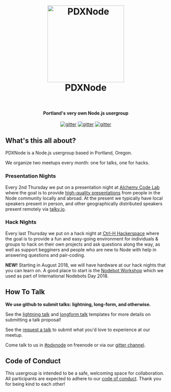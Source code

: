 <h1 align="center">
  <img alt="PDXNode" src="./assets/logo.svg" width="240">
  <br>
  <span class="text">PDXNode</span>
  <br>
  <br>
</h1>

<h4 align="center">Portland's very own Node.js usergroup</h4>

<p align="center">
  <a href="https://www.meetup.com/pdxnode"><img src="https://img.shields.io/badge/meetup-view%20events%20%E2%86%92-red.svg" alt="gitter"></a>
  <a href="https://twitter.com/pdxnode"><img src="https://img.shields.io/badge/twitter-follow%20us%20%E2%86%92-blue.svg" alt="gitter"></a>
  <a href="https://gitter.im/pdxnode/Lobby"><img src="https://img.shields.io/badge/gitter-join%20chat%20%E2%86%92-brightgreen.svg" alt="gitter"></a>
</p>

## What's this all about?

PDXNode is a Node.js usergroup based in Portland, Oregon.

We organize two meetups every month: one for talks, one for hacks.

### Presentation Nights

Every 2nd Thursday we put on a presentation night at [Alchemy Code Lab](http://www.alchemycodelab.com/) where the goal is to provide [high-quality presentations](https://www.youtube.com/channel/UCI8MIw5A7ALtIvNHsrYJbjg) from people in the Node community locally and abroad. At the present we typically have local speakers present in person, and other geographically distributed speakers present remotely via [talky.io](https://talky.io/).

### Hack Nights

Every last Thursday we put on a hack night at [Ctrl-H Hackerspace](http://pdxhackerspace.org/) where the goal is to provide a fun and easy-going environment for individuals & groups to hack on their own projects and ask questions along the way, as well as support begginers and people who are new to Node with help in answering questions and pair-coding. 

**NEW!** Starting in August 2018, we will have hardware at our hack nights that you can learn on. A good place to start is the [Nodebot Workshop](https://www.npmjs.com/package/nodebot-workshop) which we used as part of International Nodebots Day 2018.

## How To Talk

**We use github to submit talks: lightning, long-form, and otherwise.**

See the [lightning talk](./talks/lightning.md) and [longform talk](./talks/longform.md)
templates for more details on submitting a talk proposal!

See the [request a talk](./talks/request-a-talk.md) to submit what you'd love to experience at
our meetup.

Come talk to us in [#pdxnode](http://webchat.freenode.net/?channels=pdxnode&uio=d4) on freenode or via our [gitter channel](https://gitter.im/pdxnode/Lobby).

## Code of Conduct

This usergroup is intended to be a safe, welcoming space for collaboration. All participants are expected to adhere to our [code of conduct](./code-of-conduct.md). Thank you for being kind to each other!

